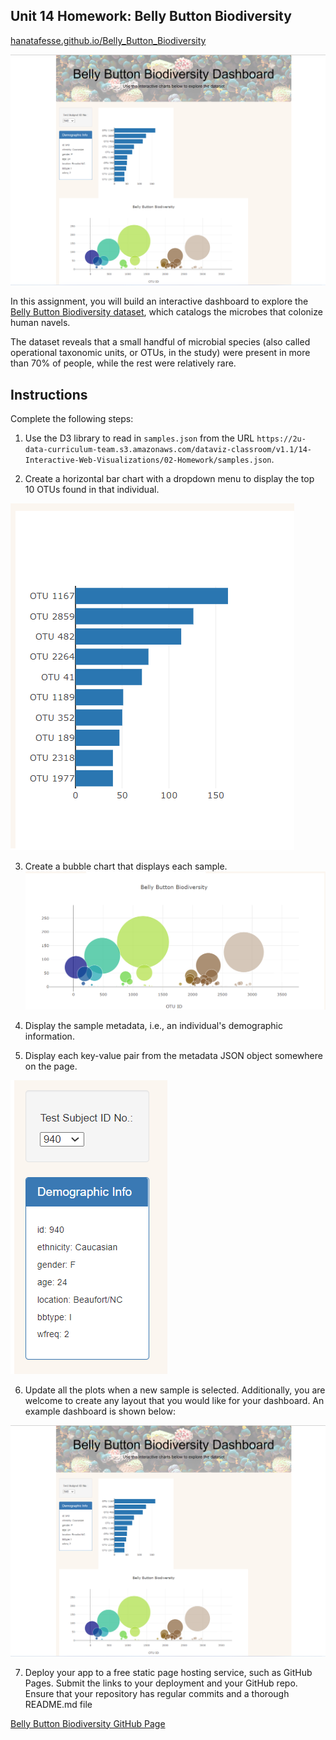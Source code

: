 ## Unit 14 Homework: Belly Button Biodiversity

[hanatafesse.github.io/Belly_Button_Biodiversity](https://hanatafesse.github.io/Belly_Button_Biodiversity/)


![Belly Button Biodiversity](/Images/Belly_Button_Biodiversity_full_page.png)

In this assignment, you will build an interactive dashboard to explore the [Belly Button Biodiversity dataset](http://robdunnlab.com/projects/belly-button-biodiversity/), which catalogs the microbes that colonize human navels.

The dataset reveals that a small handful of microbial species (also called operational taxonomic units, or OTUs, in the study) were present in more than 70% of people, while the rest were relatively rare.

## Instructions

Complete the following steps:

1. Use the D3 library to read in `samples.json` from the URL `https://2u-data-curriculum-team.s3.amazonaws.com/dataviz-classroom/v1.1/14-Interactive-Web-Visualizations/02-Homework/samples.json`.

2. Create a horizontal bar chart with a dropdown menu to display the top 10 OTUs found in that individual.

![Belly Button Biodiversity Bar Chart](/Images/bar_Chart.png)

3. Create a bubble chart that displays each sample.
![Belly Button Biodiversity Bubble Chart](/Images/bubble_chart.png)

4. Display the sample metadata, i.e., an individual's demographic information.
5. Display each key-value pair from the metadata JSON object somewhere on the page.

![Belly Button Biodiversity metadata](/Images/metadata.png)

6. Update all the plots when a new sample is selected. Additionally, you are welcome to create any layout that you would like for your dashboard. An example dashboard is shown below:

![Belly Button Biodiversity](/Images/Belly_Button_Biodiversity_full_page.png)

7. Deploy your app to a free static page hosting service, such as GitHub Pages. Submit the links to your deployment and your GitHub repo. Ensure that your repository has regular commits and a thorough README.md file

[Belly Button Biodiversity GitHub Page](https://github.com/HanaTafesse/Belly_Button_Biodiversity)